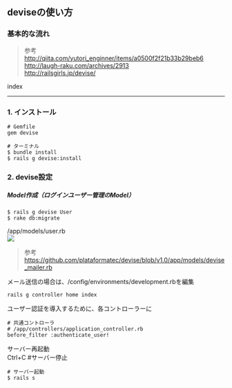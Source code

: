
## deviseの使い方

### 基本的な流れ
> 参考  
http://qiita.com/yutori_enginner/items/a0500f2f21b33b29beb6  
http://laugh-raku.com/archives/2913  
http://railsgirls.jp/devise/  

index

- - - 

### 1. インストール

```
# Gemfile
gem devise

# ターミナル
$ bundle install
$ rails g devise:install
```

### 2. devise設定

##### Model作成（ログインユーザー管理のModel）

```
$ rails g devise User
$ rake db:migrate
```

/app/models/user.rb  
![](http://i.gyazo.com/62c8a41872aa49c8c96d27fdc5decc7b.png)  

> 参考  
https://github.com/plataformatec/devise/blob/v1.0/app/models/devise_mailer.rb


メール送信の場合は、/config/environments/development.rbを編集  


```
rails g controller home index
```








ユーザー認証を導入するために、各コントローラーに
```
# 共通コントローラ
# /app/controllers/application_controller.rb
before_filter :authenticate_user!
```

サーバー再起動  
Ctrl+C #サーバー停止  
```
# サーバー起動
$ rails s
```






